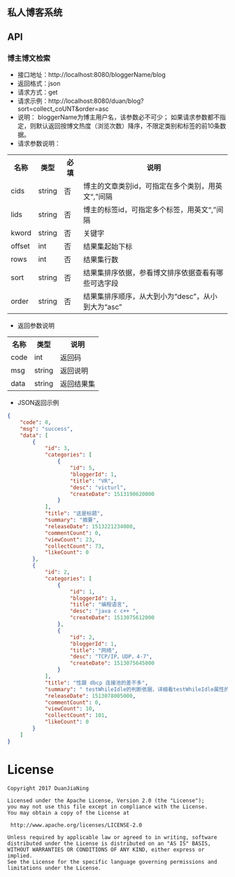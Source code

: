 ## 私人博客系统
## API

### 博主博文检索
- 接口地址：http://localhost:8080/bloggerName/blog
- 返回格式：json
- 请求方式：get
- 请求示例：http://localhost:8080/duan/blog?sort=collect_coUNT&order=asc
- 说明：
bloggerName为博主用户名，该参数必不可少；
如果请求参数都不指定，则默认返回按博文热度（浏览次数）降序，不限定类别和标签的前10条数据。
- 请求参数说明：
<table>
<tr>
<th>名称</th>
<th>类型</th>
<th>必填</th>
<th>说明</th>
</tr>
<tr>
<td>cids</td>
<td>string</td>
<td>否</td>
<td>博主的文章类别id，可指定在多个类别，用英文“,”间隔</td>
</tr>
<tr>
<td>lids</td>
<td>string</td>
<td>否</td>
<td>博主的标签id，可指定多个标签，用英文“,”间隔</td>
</tr>
<tr>
<td>kword</td>
<td>string</td>
<td>否</td>
<td>关键字</td>
</tr>
<tr>
<td>offset</td>
<td>int</td>
<td>否</td>
<td>结果集起始下标</td>
</tr>
<tr>
<td>rows</td>
<td>int</td>
<td>否</td>
<td>结果集行数</td>
</tr>
<tr>
<td>sort</td>
<td>string</td>
<td>否</td>
<td>结果集排序依据，参看<a>博文排序依据</a>查看有哪些可选字段</td>
</tr>
<tr>
<td>order</td>
<td>string</td>
<td>否</td>
<td>结果集排序顺序，从大到小为“desc”，从小到大为“asc”</td>
</tr>
</table>

- 返回参数说明
<table>
<tr>
<th>名称</th>
<th>类型</th>
<th>说明</th>
</tr>
<tr>
<td>code</td>
<td>int</td>
<td>返回码</td>
</tr>
<tr>
<td>msg</td>
<td>string</td>
<td>返回说明</td>
</tr>
<tr>
<td>data</td>
<td>string</td>
<td>返回结果集</td>
</tr>
</table>

- JSON返回示例
```json
{
    "code": 0,
    "msg": "success",
    "data": [
        {
            "id": 3,
            "categories": [
                {
                    "id": 5,
                    "bloggerId": 1,
                    "title": "VR",
                    "desc": "victurl",
                    "createDate": 1513190620000
                }
            ],
            "title": "这是标题",
            "summary": "摘要",
            "releaseDate": 1513221234000,
            "commentCount": 0,
            "viewCount": 23,
            "collectCount": 73,
            "likeCount": 0
        },
        {
            "id": 2,
            "categories": [
                {
                    "id": 1,
                    "bloggerId": 1,
                    "title": "编程语言",
                    "desc": "java c c++ ",
                    "createDate": 1513075612000
                },
                {
                    "id": 2,
                    "bloggerId": 1,
                    "title": "网络",
                    "desc": "TCP/IP，UDP，4-7",
                    "createDate": 1513075645000
                }
            ],
            "title": "性跟 dbcp 连接池的差不多",
            "summary": " testWhileIdle的判断依据，详细看testWhileIdle属性的说明",
            "releaseDate": 1513078005000,
            "commentCount": 0,
            "viewCount": 10,
            "collectCount": 101,
            "likeCount": 0
        }
    ]
}
```


License
============

    Copyright 2017 DuanJiaNing

	Licensed under the Apache License, Version 2.0 (the "License");
	you may not use this file except in compliance with the License.
	You may obtain a copy of the License at

     http://www.apache.org/licenses/LICENSE-2.0

	Unless required by applicable law or agreed to in writing, software
	distributed under the License is distributed on an "AS IS" BASIS,
	WITHOUT WARRANTIES OR CONDITIONS OF ANY KIND, either express or implied.
	See the License for the specific language governing permissions and
	limitations under the License.


